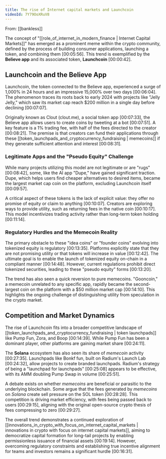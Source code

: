 ```yaml
---
title: The rise of Internet capital markets and Launchcoin
videoId: 7Y79OoXRuV8
---
```


From: [[bankless]] <br/> 

The concept of "[[role_of_internet_in_modern_finance | Internet Capital Markets]]" has emerged as a prominent meme within the crypto community, defined by the process of building consumer applications, launching a token, and combining them <a class="yt-timestamp" data-t="00:05:56">[00:05:56]</a>. This trend is exemplified by the **Believe app** and its associated token, **Launchcoin** <a class="yt-timestamp" data-t="00:00:42">[00:00:42]</a>.

## Launchcoin and the Believe App

Launchcoin, the token connected to the Believe app, experienced a surge of 1,000% in 24 hours and an impressive 15,000% over two days <a class="yt-timestamp" data-t="00:06:04">[00:06:04]</a>. The phenomenon traces its roots back to early 2024 with projects like "Jelly Jelly," which saw its market cap reach $200 million in a single day before declining <a class="yt-timestamp" data-t="00:07:07">[00:07:07]</a>.

Originally known as Clout (clout.me), a social token app <a class="yt-timestamp" data-t="00:07:33">[00:07:33]</a>, the Believe app allows users to create coins by tweeting at a bot <a class="yt-timestamp" data-t="00:07:51">[00:07:51]</a>. A key feature is a 1% trading fee, with half of the fees directed to the creator <a class="yt-timestamp" data-t="00:08:21">[00:08:21]</a>. The premise is that creators can fund their applications through these [[token_launchpads_and_cryptocurrency_fundraising | memecoins]] if they generate sufficient attention and interest <a class="yt-timestamp" data-t="00:08:31">[00:08:31]</a>.

### Legitimate Apps and the "Pseudo Equity" Challenge

While many projects utilizing this model are not legitimate or are "rugs" <a class="yt-timestamp" data-t="00:08:42">[00:08:42]</a>, some, like the AI app "Dupe," have gained significant traction. Dupe, which helps users find cheaper alternatives to desired items, became the largest market cap coin on the platform, excluding Launchcoin itself <a class="yt-timestamp" data-t="00:09:57">[00:09:57]</a>.

A critical aspect of these tokens is the lack of explicit value: they offer no promise of equity or claim to anything <a class="yt-timestamp" data-t="00:10:07">[00:10:07]</a>. Creators are exploring ways to provide utility, such as returning fees in the native coin <a class="yt-timestamp" data-t="00:10:17">[00:10:17]</a>. This model incentivizes trading activity rather than long-term token holding <a class="yt-timestamp" data-t="00:11:14">[00:11:14]</a>.

### Regulatory Hurdles and the Memecoin Reality

The primary obstacle to these "idea coins" or "founder coins" evolving into tokenized equity is regulatory <a class="yt-timestamp" data-t="00:13:35">[00:13:35]</a>. Platforms explicitly state that they are not promising utility or that tokens will increase in value <a class="yt-timestamp" data-t="00:12:42">[00:12:42]</a>. The ultimate goal is to enable the launch of tokenized equity on-chain in a compliant manner <a class="yt-timestamp" data-t="00:14:48">[00:14:48]</a>. However, current regulations prohibit direct tokenized securities, leading to these "pseudo equity" forms <a class="yt-timestamp" data-t="00:13:20">[00:13:20]</a>.

The trend has also seen a quick reversion to pure memecoins. "Gooncoin," a memecoin unrelated to any specific app, rapidly became the second-largest coin on the platform with a $50 million market cap <a class="yt-timestamp" data-t="00:14:10">[00:14:10]</a>. This highlights the ongoing challenge of distinguishing utility from speculation in the crypto market.

## Competition and Market Dynamics

The rise of Launchcoin fits into a broader competitive landscape of [[token_launchpads_and_cryptocurrency_fundraising | token launchpads]] like Pump Fun, Zora, and Boop <a class="yt-timestamp" data-t="00:14:39">[00:14:39]</a>. While Pump Fun has been a dominant player, other platforms are gaining market share <a class="yt-timestamp" data-t="00:24:11">[00:24:11]</a>.

The **Solana** ecosystem has also seen its share of *memecoin* activity <a class="yt-timestamp" data-t="00:27:35">[00:27:35]</a>. Launchpads like Bonkf fun, built on Radium's Launch Lab <a class="yt-timestamp" data-t="00:24:32">[00:24:32]</a>, allow projects to create branded launchpads. Radium's strategy of being a "launchpad for launchpads" <a class="yt-timestamp" data-t="00:25:08">[00:25:08]</a> appears to be effective, with its AMM doubling Pump Swap in volume <a class="yt-timestamp" data-t="00:25:51">[00:25:51]</a>.

A debate exists on whether *memecoins* are beneficial or parasitic to the underlying blockchain. Some argue that the fees generated by *memecoins* on *Solana* create sell pressure on the SOL token <a class="yt-timestamp" data-t="00:28:28">[00:28:28]</a>. This competition is driving market efficiency, with fees being passed back to users <a class="yt-timestamp" data-t="00:29:15">[00:29:15]</a>, aligning with the original open-source crypto thesis of fees compressing to zero <a class="yt-timestamp" data-t="00:29:27">[00:29:27]</a>.

The overall trend demonstrates a continued exploration of [[innovations_in_crypto_with_focus_on_internet_capital_markets | innovations in crypto with focus on internet capital markets]], aiming to democratize capital formation for long-tail projects by enabling permissionless issuance of financial assets <a class="yt-timestamp" data-t="00:19:14">[00:19:14]</a>. However, overcoming regulatory constraints and establishing true incentive alignment for teams and investors remains a significant hurdle <a class="yt-timestamp" data-t="00:16:31">[00:16:31]</a>.